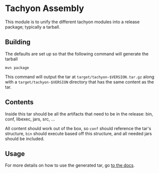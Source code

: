 # Tachyon Assembly

This module is to unify the different tachyon modules into a release package; typically a tarball.

## Building

The defaults are set up so that the following command will generate the tarball

    mvn package

This command will output the tar at `target/tachyon-$VERSION.tar.gz` along with a `target/tachyon-$VERSION` directory that has the same content as the tar.

## Contents

Inside this tar should be all the artifacts that need to be in the release: bin, conf, libexec, jars, src, ...

All content should work out of the box, so `conf` should reference the tar's structure, `bin` should execute based off this structure, and all needed jars should be included.

## Usage
For more details on how to use the generated tar, go [to the docs](http://tachyon-project.org/Running-Tachyon-Locally.html).

